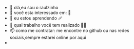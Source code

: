 - 👋 olá,eu sou o raulzinho
- 👀 você esta interessado em: 🧔
- 🌱 eu estou aprendendo 🩹
- 💞️ qual trabalho você tem realizado 👨‍🦲
- 📫 como me contratar: me encontre no github ou nas redes sociais,sempre estarei online por aqui 
- 
<!---
raulzinho00/raulzinho00 is a ✨ special ✨ repository because its `README.md` (this file) appears on your GitHub profile.
You can click the Preview link to take a look at your changes.
--->
